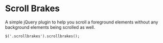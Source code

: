 Scroll Brakes
============

A simple jQuery plugin to help you scroll a foreground elements without any background elements being scrolled as well.

    $('.scrollbrakes').scrollbrakes();
